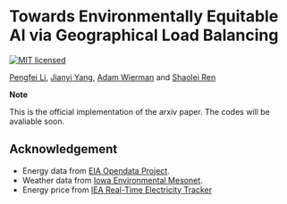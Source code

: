 # Towards Environmentally Equitable AI via Geographical Load Balancing

[![MIT licensed](https://img.shields.io/badge/license-MIT-brightgreen.svg)](LICENSE.md)  


[Pengfei Li](https://www.cs.ucr.edu/~pli081/), [Jianyi Yang](https://jyang-ai.github.io/), [Adam Wierman](https://adamwierman.com/) and [Shaolei Ren](https://intra.ece.ucr.edu/~sren/)


**Note**

This is the official implementation of the arxiv paper. The codes will be avaliable soon.



## Acknowledgement
* Energy data from [EIA Opendata Project](https://www.eia.gov/opendata/).
* Weather data from [Iowa Environmental Mesonet](https://mesonet.agron.iastate.edu/).
* Energy price from [IEA Real-Time Electricity Tracker](https://www.iea.org/data-and-statistics/data-tools/real-time-electricity-tracker?tracker=true&from=2023-5-18&to=2023-6-17&category=price&fuel=Renewables)
